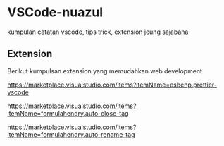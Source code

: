 # VSCode-nuazul
kumpulan catatan vscode, tips trick, extension jeung sajabana

## Extension
Berikut kumpulsan extension yang memudahkan web development

https://marketplace.visualstudio.com/items?itemName=esbenp.prettier-vscode

https://marketplace.visualstudio.com/items?itemName=formulahendry.auto-close-tag

https://marketplace.visualstudio.com/items?itemName=formulahendry.auto-rename-tag
